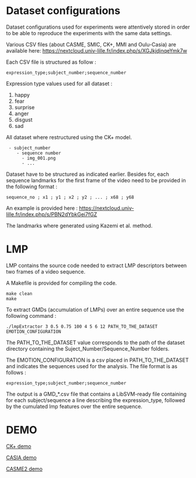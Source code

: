 # Dataset configurations #

Dataset configurations used for experiments were attentively stored in order to be able to reproduce the experiments with the same data settings.

Various CSV files (about CASME, SMIC, CK+, MMI and Oulu-Casia) are available here: https://nextcloud.univ-lille.fr/index.php/s/XGJkjdjnqeYmk7w

Each CSV file is structured as follow :
```
expression_type;subject_number;sequence_number
```

Expression type values used for all dataset : 
1. happy
2. fear
3. surprise
4. anger
5. disgust
6. sad

All dataset where restructured using the CK+ model.
```
 - subject_number
    - sequence number
      - img_001.png
      - ...
```

Dataset have to be structured as indicated earlier. Besides for, each sequence landmarks for the first frame of the video need to be provided in the following format :

```
sequence_no ; x1 ; y1 ; x2 ; y2 ; ... ; x68 ; y68
```

An example is provided here : https://nextcloud.univ-lille.fr/index.php/s/PBN2dYbkGei7fGZ

The landmarks where generated using Kazemi et al. method.

# LMP #

LMP contains the source code needed to extract LMP descriptors between two frames of a video sequence.

A Makefile is provided for compiling the code.
```
make clean
make
```

To extract GMDs (accumulation of LMPs) over an entire sequence use the following command :
```
./lmpExtractor 3 0.5 0.75 100 4 5 6 12 PATH_TO_THE_DATASET EMOTION_CONFIGURATION
```

The PATH_TO_THE_DATASET value corresponds to the path of the dataset directory containing the Suject_Number/Sequence_Number folders.

The EMOTION_CONFIGURATION is a csv placed in PATH_TO_THE_DATASET and indicates the sequences used for the analysis. The file format is as follows :
```
expression_type;subject_number;sequence_number
```

The output is a GMD_*.csv file that contains a LibSVM-ready file containing for each subject/sequence a line describing the expression_type, followed by the cumulated lmp features over the entire sequence.

# DEMO #

[CK+ demo](https://nextcloud.univ-lille.fr/index.php/s/tZFKLB3r8izgaPY)

[CASIA demo](https://nextcloud.univ-lille.fr/index.php/s/dEdrNjZKgKoKjbA)

[CASME2 demo](https://nextcloud.univ-lille.fr/index.php/s/5sDc3GZ4a5awLkC)

